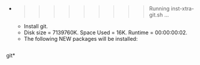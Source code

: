 * >>>>>>>>> Running inst-xtra-git.sh ...
  * Install git.
  * Disk size = 7139760K. Space Used = 16K. Runtime = 00:00:00:02.
  * The following NEW packages will be installed:
  ```bash
git*
  ```
